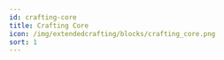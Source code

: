 ```yaml
---
id: crafting-core
title: Crafting Core
icon: /img/extendedcrafting/blocks/crafting_core.png
sort: 1
---
```


